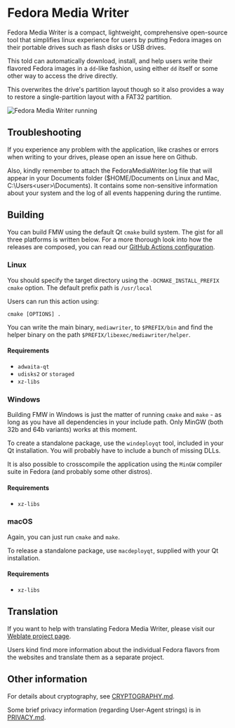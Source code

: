# Fedora Media Writer

Fedora Media Writer is a  compact, lightweight, comprehensive open-source tool that simplifies linux experience for users by putting Fedora images on their portable drives such as flash disks or USB drives.

This told can automatically download, install, and help users write their flavored Fedora images in a `dd`-like fashion, using either `dd` itself or some other way to access the drive directly.

This overwrites the drive's partition layout though so it also provides a way to restore a single-partition layout with a FAT32 partition.

![Fedora Media Writer running](/dist/screenshots/linux_main.png)

## Troubleshooting

If you experience any problem with the application, like crashes or errors when writing to your drives, please open an issue here on Github.

Also, kindly remember to attach the FedoraMediaWriter.log file that will appear in your Documents folder ($HOME/Documents on Linux and Mac, C:\Users\<user>\Documents). It contains some non-sensitive information about your system and the log of all events happening during the runtime.

## Building

You can build FMW using the default Qt `cmake` build system. The gist for all three platforms is written below. For a more thorough look into how the releases are composed, you can read our [GitHub Actions configuration](https://github.com/FedoraQt/MediaWriter/blob/master/.github/workflows/ccpp.yml).

### Linux

You should specify the target directory using the `-DCMAKE_INSTALL_PREFIX` `cmake` option. The default prefix path is `/usr/local`

Users can run this action using:

`cmake [OPTIONS] .`

You can write the main binary, `mediawriter`, to `$PREFIX/bin` and find the helper binary on the path `$PREFIX/libexec/mediawriter/helper`.

#### Requirements

* `adwaita-qt`
* `udisks2` or `storaged`
* `xz-libs`

### Windows

Building FMW in Windows is just the matter of running `cmake` and `make` - as long as you have all dependencies in your include path. Only MinGW (both 32b and 64b variants) works at this moment.

To create a standalone package, use the `windeployqt` tool, included in your Qt installation. You will probably have to include a bunch of missing DLLs.

It is also possible to crosscompile the application using the `MinGW` compiler suite in Fedora (and probably some other distros).

#### Requirements

* `xz-libs`

### macOS

Again, you can just run `cmake` and `make`.

To release a standalone package, use `macdeployqt`, supplied with your Qt installation.

#### Requirements

* `xz-libs`

## Translation

If you want to help with translating Fedora Media Writer, please visit our [Weblate project page](https://translate.fedoraproject.org/projects/fedora-media-writer/mediawriter/).

Users kind find more information about the individual Fedora flavors from the websites and translate them as a separate project.

## Other information

For details about cryptography, see [CRYPTOGRAPHY.md](CRYPTOGRAPHY.md).

Some brief privacy information (regarding User-Agent strings) is in [PRIVACY.md](PRIVACY.md).
